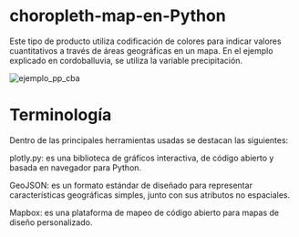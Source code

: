 
# choropleth-map-en-Python

Este tipo de producto utiliza codificación de colores para indicar valores cuantitativos a través de áreas geográficas en un mapa. En el ejemplo explicado en cordoballuvia, se utiliza la variable precipitación.

![ejemplo_pp_cba](https://user-images.githubusercontent.com/79252196/129637106-90a35beb-2ce6-4f56-9c63-e4e402843e36.JPG)

# Terminología 
Dentro de las principales herramientas usadas se destacan las siguientes:

plotly.py: es una biblioteca de gráficos interactiva, de código abierto y basada en navegador para Python.

GeoJSON: es un formato estándar de diseñado para representar características geográficas simples, junto con sus atributos no espaciales.

Mapbox:  es una plataforma de mapeo de código abierto para mapas de diseño personalizado.





